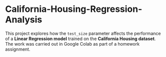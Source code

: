 # California-Housing-Regression-Analysis
This project explores how the `test_size` parameter affects the performance of a **Linear Regression model** trained on the **California Housing dataset**.   The work was carried out in Google Colab as part of a homework assignment.  
